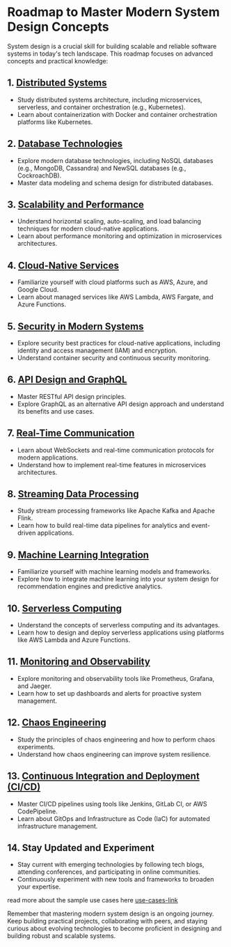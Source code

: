 # Roadmap to Master Modern System Design Concepts

System design is a crucial skill for building scalable and reliable software systems in today's tech landscape. This roadmap focuses on advanced concepts and practical knowledge:

## 1. [**Distributed Systems**](./distributed-systems.md)

   - Study distributed systems architecture, including microservices, serverless, and container orchestration (e.g., Kubernetes).
   - Learn about containerization with Docker and container orchestration platforms like Kubernetes.

## 2. [**Database Technologies**](./database-technologies.md)

   - Explore modern database technologies, including NoSQL databases (e.g., MongoDB, Cassandra) and NewSQL databases (e.g., CockroachDB).
   - Master data modeling and schema design for distributed databases.

## 3. [**Scalability and Performance**](./scalability-and-performance.md)

   - Understand horizontal scaling, auto-scaling, and load balancing techniques for modern cloud-native applications.
   - Learn about performance monitoring and optimization in microservices architectures.

## 4. [**Cloud-Native Services**](./cloud-native-services.md)

   - Familiarize yourself with cloud platforms such as AWS, Azure, and Google Cloud.
   - Learn about managed services like AWS Lambda, AWS Fargate, and Azure Functions.

## 5. [**Security in Modern Systems**](./security-in-modern-systems.md)

   - Explore security best practices for cloud-native applications, including identity and access management (IAM) and encryption.
   - Understand container security and continuous security monitoring.

## 6. [**API Design and GraphQL**](./api-design-and-graphql.md)

   - Master RESTful API design principles.
   - Explore GraphQL as an alternative API design approach and understand its benefits and use cases.

## 7. [**Real-Time Communication**](./real-time-communication.md)

   - Learn about WebSockets and real-time communication protocols for modern applications.
   - Understand how to implement real-time features in microservices architectures.

## 8. [**Streaming Data Processing**](./stream-data-processing.md)

   - Study stream processing frameworks like Apache Kafka and Apache Flink.
   - Learn how to build real-time data pipelines for analytics and event-driven applications.

## 9. [**Machine Learning Integration**](./machine-learning-integration.md)

   - Familiarize yourself with machine learning models and frameworks.
   - Explore how to integrate machine learning into your system design for recommendation engines and predictive analytics.

## 10. [**Serverless Computing**](./serverless-computing.md)

   - Understand the concepts of serverless computing and its advantages.
   - Learn how to design and deploy serverless applications using platforms like AWS Lambda and Azure Functions.

## 11. [**Monitoring and Observability**](./monitoring-observability.md)

   - Explore monitoring and observability tools like Prometheus, Grafana, and Jaeger.
   - Learn how to set up dashboards and alerts for proactive system management.

## 12. [**Chaos Engineering**](./chaos-engineering.md)

   - Study the principles of chaos engineering and how to perform chaos experiments.
   - Understand how chaos engineering can improve system resilience.

## 13. [**Continuous Integration and Deployment (CI/CD)**](./ci-cd.md)

   - Master CI/CD pipelines using tools like Jenkins, GitLab CI, or AWS CodePipeline.
   - Learn about GitOps and Infrastructure as Code (IaC) for automated infrastructure management.

## 14. **Stay Updated and Experiment**

   - Stay current with emerging technologies by following tech blogs, attending conferences, and participating in online communities.
   - Continuously experiment with new tools and frameworks to broaden your expertise.

read more about the sample use cases here [use-cases-link](./sample-use-case.md)

Remember that mastering modern system design is an ongoing journey. Keep building practical projects, collaborating with peers, and staying curious about evolving technologies to become proficient in designing and building robust and scalable systems.
